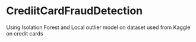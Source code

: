 # CrediitCardFraudDetection
Using Isolation Forest and Local outlier model on dataset used from Kaggle on credit cards
